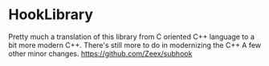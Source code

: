 # HookLibrary
 
Pretty much a translation of this library from C oriented C++ language to a bit more modern C++. There's still more to do in modernizing the C++
A few other minor changes.
https://github.com/Zeex/subhook
